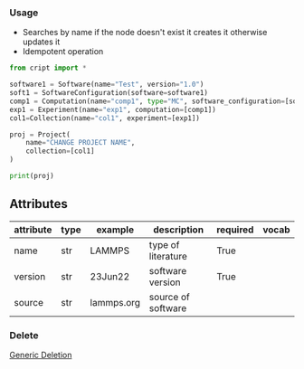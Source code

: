 ### Usage

- Searches by name if the node doesn't exist it creates it otherwise updates it
- Idempotent operation

```python
from cript import *

software1 = Software(name="Test", version="1.0")
soft1 = SoftwareConfiguration(software=software1)
comp1 = Computation(name="comp1", type="MC", software_configuration=[soft1])
exp1 = Experiment(name="exp1", computation=[comp1])
col1=Collection(name="col1", experiment=[exp1])

proj = Project(
    name="CHANGE PROJECT NAME",
    collection=[col1]
)

print(proj)
```

## Attributes

| attribute | type | example    | description                   | required | vocab |
|-----------|------|------------|-------------------------------|----------|-------|
| name      | str  | LAMMPS     | type of literature            | True     |       |
| version   | str  | 23Jun22    | software version              | True     |       |
| source    | str  | lammps.org | source of software            |          |       |

### Delete
[Generic Deletion](../delete.md)